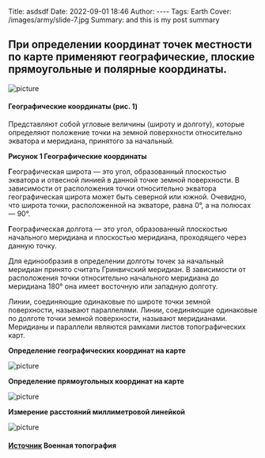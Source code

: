 Title: asdsdf
Date: 2022-09-01 18:46
Author: ----
Tags: Earth
Cover: /images/army/slide-7.jpg
Summary: and this is my post summary

## При определении координат точек местности по карте применяют географические, плоские прямоугольные и полярные координаты.

![picture]({static}../images/army/coords.jpg)

#### Географические координаты (рис. 1) 
Представляют собой угловые величины (широту и долготу), которые определяют положение точки на земной поверхности 
относительно экватора и меридиана, принятого за начальный.

**Рисунок 1 Географические координаты**

**Г**еографическая широта — это угол, образованный плоскостью экватора и отвесной линией в данной точке земной поверхности. 
В зависимости от расположения точки относительно экватора географическая широта может быть северной или южной. 
Очевидно, что широта точки, расположенной на экваторе, равна 0°, а на полюсах — 90°.

**Г**еографическая долгота — это угол, образованный плоскостью начального меридиана и плоскостью меридиана, 
проходящего через данную точку.

Для единообразия в определении долготы точек за начальный меридиан принято считать Гринвичский меридиан. 
В зависимости от расположения точки относительно начального меридиана до меридиана 180° она имеет восточную или западную долготу.

Линии, соединяющие одинаковые по широте точки земной поверхности, называют параллелями. 
Линии, соединяющие одинаковые по долготе точки земной поверхности, называют меридианами. 
Меридианы и параллели являются рамками листов топографических карт.


**Определение географических координат на карте**

![picture]({static}../images/army/slide-7.jpg)

**Определение прямоугольных координат на карте**

![picture]({static}../images/army/slide-5.jpg)

**Измерение расстояний миллиметровой линейкой**

![picture]({static}../images/army/slide-10.jpg)


#### [Источник][1] Военная топография

[1]: https://openmap.com.ua/topografia/opredelenie_koordinat_tochek_po_karte/
